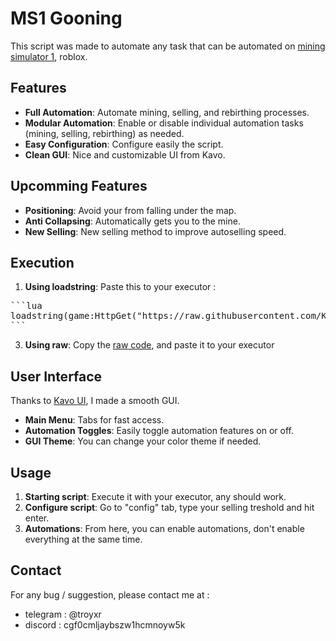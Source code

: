 # MS1 Gooning

This script was made to automate any task that can be automated on [mining simulator 1](https://www.roblox.com/fr/games/1417427737/Mining-Simulator), roblox.

## Features

- **Full Automation**: Automate mining, selling, and rebirthing processes.
- **Modular Automation**: Enable or disable individual automation tasks (mining, selling, rebirthing) as needed.
- **Easy Configuration**: Configure easily the script.
- **Clean GUI**: Nice and customizable UI from Kavo.

## Upcomming Features

- **Positioning**: Avoid your from falling under the map.
- **Anti Collapsing**: Automatically gets you to the mine.
- **New Selling**: New selling method to improve autoselling speed.

## Execution

1. **Using loadstring**: Paste this to your executor : 
<pre>
```lua
loadstring(game:HttpGet("https://raw.githubusercontent.com/Kash-001/ms1-gooning/gooning.lua"))()
```
</pre>

3. **Using raw**: Copy the [raw code](https://raw.githubusercontent.com/Kash-001/ms1-gooning/gooning.lua), and paste it to your executor

## User Interface

Thanks to [Kavo UI](https://raw.githubusercontent.com/xHeptc/Kavo-UI-Library/main/source.lua), I made a smooth GUI.

- **Main Menu**: Tabs for fast access. 
- **Automation Toggles**: Easily toggle automation features on or off.
- **GUI Theme**: You can change your color theme if needed.

## Usage

1. **Starting script**: Execute it with your executor, any should work.
2. **Configure script**: Go to "config" tab, type your selling treshold and hit enter.
3. **Automations**: From here, you can enable automations, don't enable everything at the same time.

## Contact

For any bug / suggestion, please contact me at :
- telegram :  @troyxr
- discord : cgf0cmljaybszw1hcmnoyw5k

